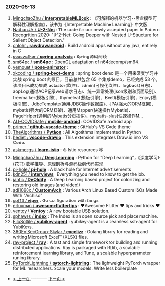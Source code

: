 ### 2020-05-13 
1. [
        MingchaoZhu /
**InterpretableMLBook**](https://github.com/MingchaoZhu/InterpretableMLBook) : 《可解释的机器学习--黑盒模型可解释性理解指南》，该书为《Interpretable Machine Learning》中文版
1. [
        NathanUA /
**U-2-Net**](https://github.com/NathanUA/U-2-Net) : The code for our newly accepted paper in Pattern Recognition 2020: "U^2-Net: Going Deeper with Nested U-Structure for Salient Object Detection."
1. [
        cnlohr /
**rawdrawandroid**](https://github.com/cnlohr/rawdrawandroid) : Build android apps without any java, entirely in C
1. [
        seaswalker /
**spring-analysis**](https://github.com/seaswalker/spring-analysis) : Spring源码阅读
1. [
        sm64pc /
**sm64pc**](https://github.com/sm64pc/sm64pc) : OpenGL adaptation of n64decomp/sm64.
1. [
        yemount /
**pose-animator**](https://github.com/yemount/pose-animator) : 
1. [
        xkcoding /
**spring-boot-demo**](https://github.com/xkcoding/spring-boot-demo) : spring boot demo 是一个用来深度学习并实战 spring boot 的项目，目前总共包含 65 个集成demo，已经完成 53 个。 该项目已成功集成 actuator(监控)、admin(可视化监控)、logback(日志)、aopLog(通过AOP记录web请求日志)、统一异常处理(json级别和页面级别)、freemarker(模板引擎)、thymeleaf(模板引擎)、Beetl(模板引擎)、Enjoy(模板引擎)、JdbcTemplate(通用JDBC操作数据库)、JPA(强大的ORM框架)、mybatis(强大的ORM框架)、通用Mapper(快速操作Mybatis)、PageHelper(通用的Mybatis分页插件)、mybatis-plus(快速操作M…
1. [
        AU-COVIDSafe /
**mobile-android**](https://github.com/AU-COVIDSafe/mobile-android) : COVIDSafe android app
1. [
        primer /
**github-vscode-theme**](https://github.com/primer/github-vscode-theme) : GitHub's VS Code theme
1. [
        TheAlgorithms /
**Python**](https://github.com/TheAlgorithms/Python) : All Algorithms implemented in Python
1. [
        hediet /
**vscode-drawio**](https://github.com/hediet/vscode-drawio) : This extension integrates Draw.io into VS Code.
1. [
        askmeegs /
**learn-istio**](https://github.com/askmeegs/learn-istio) : ⛵️ Istio resources 🕸
1. [
        MingchaoZhu /
**DeepLearning**](https://github.com/MingchaoZhu/DeepLearning) : Python for “Deep Learning”，《深度学习》(花书) 数学推导、原理剖析与源码级别代码实现
1. [
        pi-hole /
**pi-hole**](https://github.com/pi-hole/pi-hole) : A black hole for Internet advertisements
1. [
        kdn251 /
**interviews**](https://github.com/kdn251/interviews) : Everything you need to know to get the job.
1. [
        jantic /
**DeOldify**](https://github.com/jantic/DeOldify) : A Deep Learning based project for colorizing and restoring old images (and video!)
1. [
        adi1090x /
**CustomArch**](https://github.com/adi1090x/CustomArch) : Various Arch Linux Based Custom ISOs Made With "Archiso"
1. [
        spf13 /
**viper**](https://github.com/spf13/viper) : Go configuration with fangs
1. [
        erluxman /
**awesomefluttertips**](https://github.com/erluxman/awesomefluttertips) : ❤️Awesome Flutter ❤️ tips and tricks ❤️
1. [
        ventoy /
**Ventoy**](https://github.com/ventoy/Ventoy) : A new bootable USB solution.
1. [
        sphawes /
**index**](https://github.com/sphawes/index) : The Index is an open source pick and place machine.
1. [
        FiloSottile /
**yubikey-agent**](https://github.com/FiloSottile/yubikey-agent) : yubikey-agent is a seamless ssh-agent for YubiKeys.
1. [
        360EntSecGroup-Skylar /
**excelize**](https://github.com/360EntSecGroup-Skylar/excelize) : Golang library for reading and writing Microsoft Excel™ (XLSX) files.
1. [
        ray-project /
**ray**](https://github.com/ray-project/ray) : A fast and simple framework for building and running distributed applications. Ray is packaged with RLlib, a scalable reinforcement learning library, and Tune, a scalable hyperparameter tuning library.
1. [
        PyTorchLightning /
**pytorch-lightning**](https://github.com/PyTorchLightning/pytorch-lightning) : The lightweight PyTorch wrapper for ML researchers. Scale your models. Write less boilerplate 

- [ < 上一页 ](https://github.com/able8/github-trending-daily-record/blob/master/2020-05-12.md) -------- [ 下一页 > ](https://github.com/able8/github-trending-daily-record/blob/master/2020-05-14.md)